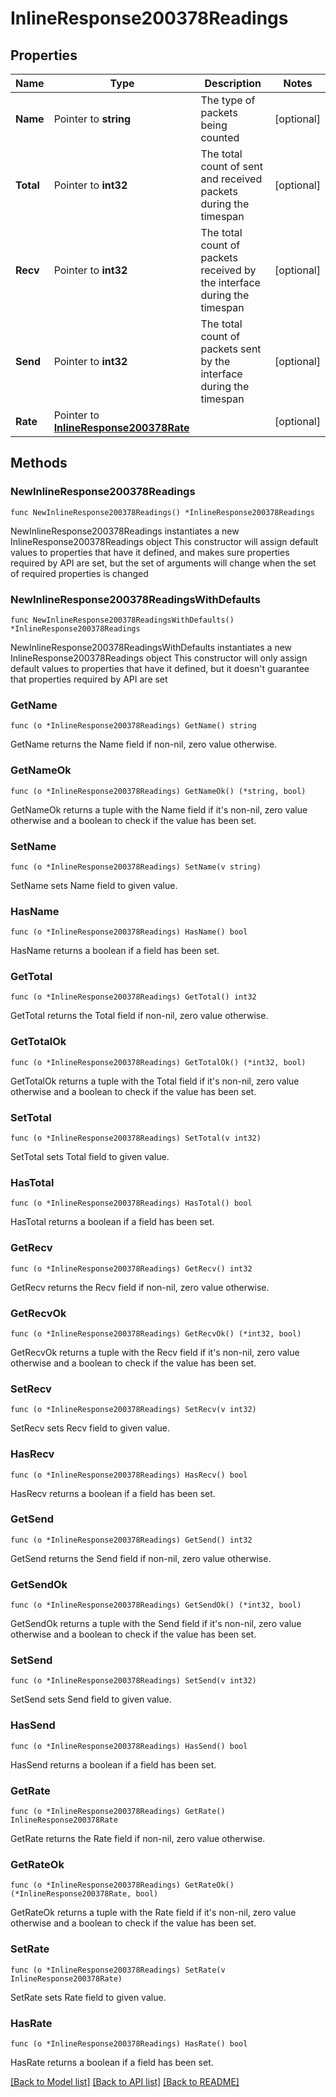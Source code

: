 # InlineResponse200378Readings

## Properties

Name | Type | Description | Notes
------------ | ------------- | ------------- | -------------
**Name** | Pointer to **string** | The type of packets being counted | [optional] 
**Total** | Pointer to **int32** | The total count of sent and received packets during the timespan | [optional] 
**Recv** | Pointer to **int32** | The total count of packets received by the interface during the timespan | [optional] 
**Send** | Pointer to **int32** | The total count of packets sent by the interface during the timespan | [optional] 
**Rate** | Pointer to [**InlineResponse200378Rate**](InlineResponse200378Rate.md) |  | [optional] 

## Methods

### NewInlineResponse200378Readings

`func NewInlineResponse200378Readings() *InlineResponse200378Readings`

NewInlineResponse200378Readings instantiates a new InlineResponse200378Readings object
This constructor will assign default values to properties that have it defined,
and makes sure properties required by API are set, but the set of arguments
will change when the set of required properties is changed

### NewInlineResponse200378ReadingsWithDefaults

`func NewInlineResponse200378ReadingsWithDefaults() *InlineResponse200378Readings`

NewInlineResponse200378ReadingsWithDefaults instantiates a new InlineResponse200378Readings object
This constructor will only assign default values to properties that have it defined,
but it doesn't guarantee that properties required by API are set

### GetName

`func (o *InlineResponse200378Readings) GetName() string`

GetName returns the Name field if non-nil, zero value otherwise.

### GetNameOk

`func (o *InlineResponse200378Readings) GetNameOk() (*string, bool)`

GetNameOk returns a tuple with the Name field if it's non-nil, zero value otherwise
and a boolean to check if the value has been set.

### SetName

`func (o *InlineResponse200378Readings) SetName(v string)`

SetName sets Name field to given value.

### HasName

`func (o *InlineResponse200378Readings) HasName() bool`

HasName returns a boolean if a field has been set.

### GetTotal

`func (o *InlineResponse200378Readings) GetTotal() int32`

GetTotal returns the Total field if non-nil, zero value otherwise.

### GetTotalOk

`func (o *InlineResponse200378Readings) GetTotalOk() (*int32, bool)`

GetTotalOk returns a tuple with the Total field if it's non-nil, zero value otherwise
and a boolean to check if the value has been set.

### SetTotal

`func (o *InlineResponse200378Readings) SetTotal(v int32)`

SetTotal sets Total field to given value.

### HasTotal

`func (o *InlineResponse200378Readings) HasTotal() bool`

HasTotal returns a boolean if a field has been set.

### GetRecv

`func (o *InlineResponse200378Readings) GetRecv() int32`

GetRecv returns the Recv field if non-nil, zero value otherwise.

### GetRecvOk

`func (o *InlineResponse200378Readings) GetRecvOk() (*int32, bool)`

GetRecvOk returns a tuple with the Recv field if it's non-nil, zero value otherwise
and a boolean to check if the value has been set.

### SetRecv

`func (o *InlineResponse200378Readings) SetRecv(v int32)`

SetRecv sets Recv field to given value.

### HasRecv

`func (o *InlineResponse200378Readings) HasRecv() bool`

HasRecv returns a boolean if a field has been set.

### GetSend

`func (o *InlineResponse200378Readings) GetSend() int32`

GetSend returns the Send field if non-nil, zero value otherwise.

### GetSendOk

`func (o *InlineResponse200378Readings) GetSendOk() (*int32, bool)`

GetSendOk returns a tuple with the Send field if it's non-nil, zero value otherwise
and a boolean to check if the value has been set.

### SetSend

`func (o *InlineResponse200378Readings) SetSend(v int32)`

SetSend sets Send field to given value.

### HasSend

`func (o *InlineResponse200378Readings) HasSend() bool`

HasSend returns a boolean if a field has been set.

### GetRate

`func (o *InlineResponse200378Readings) GetRate() InlineResponse200378Rate`

GetRate returns the Rate field if non-nil, zero value otherwise.

### GetRateOk

`func (o *InlineResponse200378Readings) GetRateOk() (*InlineResponse200378Rate, bool)`

GetRateOk returns a tuple with the Rate field if it's non-nil, zero value otherwise
and a boolean to check if the value has been set.

### SetRate

`func (o *InlineResponse200378Readings) SetRate(v InlineResponse200378Rate)`

SetRate sets Rate field to given value.

### HasRate

`func (o *InlineResponse200378Readings) HasRate() bool`

HasRate returns a boolean if a field has been set.


[[Back to Model list]](../README.md#documentation-for-models) [[Back to API list]](../README.md#documentation-for-api-endpoints) [[Back to README]](../README.md)


